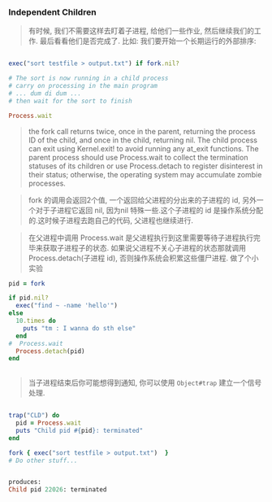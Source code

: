 ### Independent Children

> 有时候, 我们不需要这样去盯着子进程, 给他们一些作业, 然后继续我们的工作. 最后看看他们是否完成了. 比如: 我们要开始一个长期运行的外部排序:

```ruby

exec("sort testfile > output.txt") if fork.nil?

# The sort is now running in a child process
# carry on processing in the main program
# ... dum di dum ...
# then wait for the sort to finish

Process.wait

```

> the fork call returns twice, once in the parent, returning the process ID of the child, and once in the child, returning nil. The child process can exit using Kernel.exit! to avoid running any at_exit functions. The parent process should use Process.wait to collect the termination statuses of its children or use Process.detach to register disinterest in their status; otherwise, the operating system may accumulate zombie processes.

> fork 的调用会返回2个值, 一个返回给父进程的分出来的子进程的 id, 另外一个对于子进程它返回 nil, 因为nil 特殊一些.这个子进程的 id 是操作系统分配的.这时候子进程去跑自己的代码, 父进程也继续进行. 

> 在父进程中调用 Process.wait 是父进程执行到这里需要等待子进程执行完毕来获取子进程子的状态. 如果说父进程不关心子进程的状态那就调用 Process.detach(子进程 id), 否则操作系统会积累这些僵尸进程. 
> 做了个小实验

```ruby
pid = fork

if pid.nil?
  exec("find ~ -name 'hello'")
else
  10.times do
    puts "tm : I wanna do sth else"
  end
#  Process.wait
  Process.detach(pid)
end
  

```

> 当子进程结束后你可能想得到通知, 你可以使用 `Object#trap` 建立一个信号处理. 
```ruby

trap("CLD") do
  pid = Process.wait
  puts "Child pid #{pid}: terminated"
end

fork { exec("sort testfile > output.txt")  }
# Do other stuff...


produces:
Child pid 22026: terminated

```
